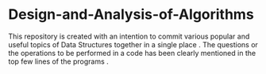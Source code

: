 # Design-and-Analysis-of-Algorithms

This repository is created with an intention to commit various popular and useful topics of Data Structures together in a single place . The questions or the operations to be performed in a code has been clearly mentioned in the top few lines of the programs .
